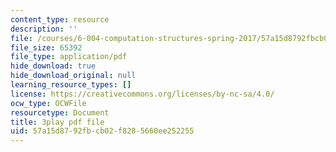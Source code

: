 ```yaml
---
content_type: resource
description: ''
file: /courses/6-004-computation-structures-spring-2017/57a15d8792fbcb02f8285660ee252255_q38KAGAKORk.pdf
file_size: 65392
file_type: application/pdf
hide_download: true
hide_download_original: null
learning_resource_types: []
license: https://creativecommons.org/licenses/by-nc-sa/4.0/
ocw_type: OCWFile
resourcetype: Document
title: 3play pdf file
uid: 57a15d87-92fb-cb02-f828-5660ee252255
---
```

